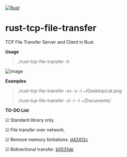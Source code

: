 [![Rust](https://github.com/Tahinli/rust-tcp-file-transfer/actions/workflows/rust.yml/badge.svg?branch=main)](https://github.com/Tahinli/rust-tcp-file-transfer/actions/workflows/rust.yml)
# rust-tcp-file-transfer
TCP File Transfer Server and Client in Rust

**Usage**
> ./rust-tcp-file-transfer -h
>
![image](https://github.com/Tahinli/rust-tcp-file-transfer/assets/96421894/7370c9f7-e491-42de-bf81-8f16b8daa248)

**Examples**
> ./rust-tcp-file-transfer -sv -s -l ~/Desktop/cat.png
>
> ./rust-tcp-file-transfer -cl -r -l ~/Documents/


**TO-DO List**

☑ Standard library only.

☑ File transfer over network.

☑ Remove memory limitations. [d42412c](https://github.com/Tahinli/rust-tcp-file-transfer/pull/1/commits/d42412c57d7d95672ba64b3e489b95f1c4b04a08)

☑ Bidirectional transfer. [b0531de](https://github.com/Tahinli/rust-tcp-file-transfer/commit/b0531deb257332f46fc76de16d3a17fb3b28acee)
